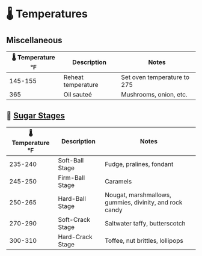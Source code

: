 # :thermometer: Temperatures

## Miscellaneous

| :thermometer: Temperature °F  | Description         | Notes                       |
|-------------------------------|---------------------|-----------------------------|
| 145-155                       | Reheat temperature  | Set oven temperature to 275 |
| 365                           | Oil sauteé          | Mushrooms, onion, etc.      |

## :candy: [Sugar Stages][1]

| :thermometer: Temperature °F  | Description       | Notes                     |
|-------------------------------|-------------------|---------------------------|
| 235-240                       | Soft-Ball Stage   | Fudge, pralines, fondant  |
| 245-250                       | Firm-Ball Stage   | Caramels                  |
| 250-265                       | Hard-Ball Stage   | Nougat, marshmallows, gummies, divinity, and rock candy |
| 270-290                       | Soft-Crack Stage  | Saltwater taffy, butterscotch |
| 300-310                       | Hard-Crack Stage  | Toffee, nut brittles, lollipops |

[1]: <https://www.exploratorium.edu/cooking/candy/sugar-stages.html>
